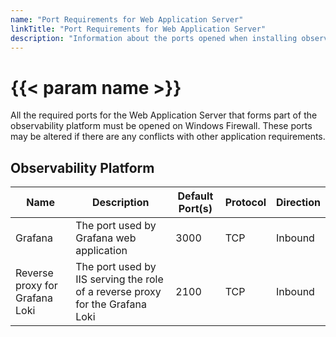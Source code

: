 ```yaml
---
name: "Port Requirements for Web Application Server"
linkTitle: "Port Requirements for Web Application Server"
description: "Information about the ports opened when installing observability platform"
---
```


# {{< param name >}}

All the required ports for the Web Application Server that forms part of the observability platform must be opened on Windows Firewall. These ports may be altered if there are any conflicts with other application requirements.

## Observability Platform

| Name | Description | Default Port(s) | Protocol | Direction |
|------|-------------|-----------------|----------|-----------|
| Grafana | The port used by Grafana web application | 3000 | TCP | Inbound |
| Reverse proxy for Grafana Loki | The port used by IIS serving the role of a reverse proxy for the Grafana Loki | 2100 | TCP | Inbound |
